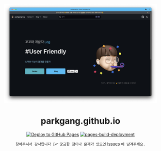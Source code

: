 <p align="center">
  <img src="./landing-page.png" alt="landing-page" />
  <h1 align="center">
    parkgang.github.io
  </h1>
</p>
<div align="center">

[![Deploy to GitHub Pages](https://github.com/parkgang/blog/actions/workflows/deploy.yml/badge.svg)](https://github.com/parkgang/blog/actions/workflows/deploy.yml)
[![pages-build-deployment](https://github.com/parkgang/parkgang.github.io/actions/workflows/pages/pages-build-deployment/badge.svg)](https://github.com/parkgang/parkgang.github.io/actions/workflows/pages/pages-build-deployment)

`찾아주셔서 감사합니다 🙇‍♂️ 궁금한 점이나 문제가 있으면` [issues](./issues) `에 남겨주세요.`

</div>
